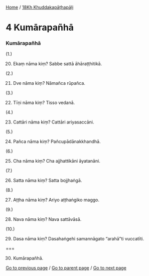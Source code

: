 
[Home](/) / [18Kh Khuddakapāṭhapāḷi](/tipitaka/18Kh.md)

# 4 Kumārapañhā

### Kumārapañhā

(1.)

20. Ekaṃ nāma kiṃ? Sabbe sattā āhāraṭṭhitikā.

(2.)

21. Dve nāma kiṃ? Nāmañca rūpañca.

(3.)

22. Tīṇi nāma kiṃ? Tisso vedanā.

(4.)

23. Cattāri nāma kiṃ? Cattāri ariyasaccāni.

(5.)

24. Pañca nāma kiṃ? Pañcupādānakkhandhā.

(6.)

25. Cha nāma kiṃ? Cha ajjhattikāni āyatanāni.

(7.)

26. Satta nāma kiṃ? Satta bojjhaṅgā.

(8.)

27. Aṭṭha nāma kiṃ? Ariyo aṭṭhaṅgiko maggo.

(9.)

28. Nava nāma kiṃ? Nava sattāvāsā.

(10.)

29. Dasa nāma kiṃ? Dasahaṅgehi samannāgato “arahā”ti vuccatīti.

===

30. Kumārapañhā.



[Go to previous page](/tipitaka/18Kh/3.md) / [Go to parent page](/tipitaka/18Kh/0.md) / [Go to next page](/tipitaka/18Kh/5.md)


